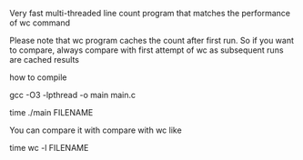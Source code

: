 Very fast multi-threaded line count program that matches the performance of wc command

Please note that wc program caches the count after first run. So if you want to compare, always compare with first attempt of wc as subsequent runs are cached results


how to compile

gcc -O3 -lpthread -o main main.c 

time ./main FILENAME

You can compare it with compare with wc like

time wc -l FILENAME


